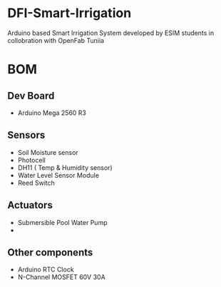 # DFI-Smart-Irrigation

Arduino based Smart Irrigation System developed by ESIM students in collobration with OpenFab Tuniia

# BOM
## Dev Board
- Arduino Mega 2560 R3

## Sensors

- Soil Moisture sensor
- Photocell
- DH11 ( Temp & Humidity sensor)
- Water Level Sensor Module
- Reed Switch

## Actuators
- Submersible Pool Water Pump
- 

## Other components 
- Arduino RTC Clock
- N-Channel MOSFET 60V 30A

